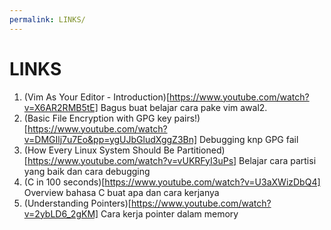 ```yaml
---
permalink: LINKS/
---
```


# LINKS
1. (Vim As Your Editor - Introduction)[https://www.youtube.com/watch?v=X6AR2RMB5tE]
Bagus buat belajar cara pake vim awal2.
2. (Basic File Encryption with GPG key pairs!)[https://www.youtube.com/watch?v=DMGIlj7u7Eo&pp=ygUJbGludXggZ3Bn]
Debugging knp GPG fail
3. (How Every Linux System Should Be Partitioned)[https://www.youtube.com/watch?v=vUKRFyI3uPs]
Belajar cara partisi yang baik dan cara debugging
4. (C in 100 seconds)[https://www.youtube.com/watch?v=U3aXWizDbQ4]
Overview bahasa C buat apa dan cara kerjanya
5. (Understanding Pointers)[https://www.youtube.com/watch?v=2ybLD6_2gKM]
Cara kerja pointer dalam memory
